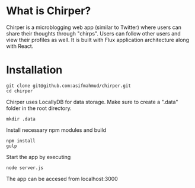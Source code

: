 # What is Chirper?

Chirper is a microblogging web app (similar to Twitter) where users can share their thoughts through "chirps". Users can follow other users and view their profiles as well. It is built with Flux application architecture along with React. 

# Installation
	git clone git@github.com:asifmahmud/chirper.git
	cd chirper

Chirper uses LocallyDB for data storage. Make sure to create a ".data" folder in the root directory.

	mkdir .data

Install necessary npm modules and build

	npm install
	gulp

Start the app by executing

	node server.js

The app can be accesed from localhost:3000
